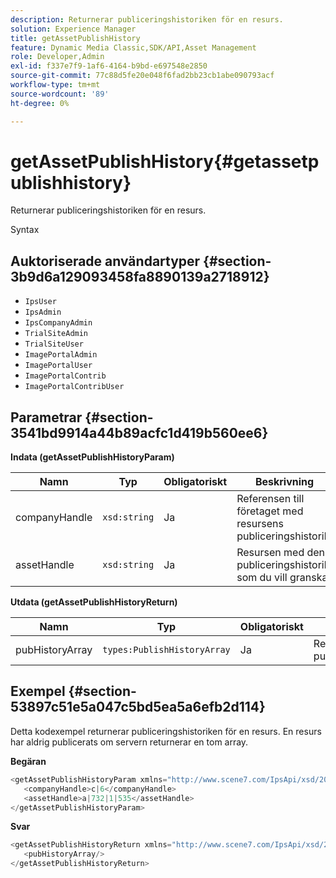 ```yaml
---
description: Returnerar publiceringshistoriken för en resurs.
solution: Experience Manager
title: getAssetPublishHistory
feature: Dynamic Media Classic,SDK/API,Asset Management
role: Developer,Admin
exl-id: f337e7f9-1af6-4164-b9bd-e697548e2850
source-git-commit: 77c88d5fe20e048f6fad2bb23cb1abe090793acf
workflow-type: tm+mt
source-wordcount: '89'
ht-degree: 0%

---
```


# getAssetPublishHistory{#getassetpublishhistory}

Returnerar publiceringshistoriken för en resurs.

Syntax

## Auktoriserade användartyper {#section-3b9d6a129093458fa8890139a2718912}

* `IpsUser`
* `IpsAdmin`
* `IpsCompanyAdmin`
* `TrialSiteAdmin`
* `TrialSiteUser`
* `ImagePortalAdmin`
* `ImagePortalUser`
* `ImagePortalContrib`
* `ImagePortalContribUser`

## Parametrar {#section-3541bd9914a44b89acfc1d419b560ee6}

**Indata (getAssetPublishHistoryParam)**

| Namn | Typ | Obligatoriskt | Beskrivning |
|---|---|---|---|
| companyHandle | `xsd:string` | Ja | Referensen till företaget med resursens publiceringshistorik. |
| assetHandle | `xsd:string` | Ja | Resursen med den publiceringshistorik som du vill granska. |

**Utdata (getAssetPublishHistoryReturn)**

| Namn | Typ | Obligatoriskt | Beskrivning |
|---|---|---|---|
| pubHistoryArray | `types:PublishHistoryArray` | Ja | Resursens publiceringshistorik. |

## Exempel {#section-53897c51e5a047c5bd5ea5a6efb2d114}

Detta kodexempel returnerar publiceringshistoriken för en resurs. En resurs har aldrig publicerats om servern returnerar en tom array.

**Begäran**

```java
<getAssetPublishHistoryParam xmlns="http://www.scene7.com/IpsApi/xsd/2008-01-15">
   <companyHandle>c|6</companyHandle>
   <assetHandle>a|732|1|535</assetHandle>
</getAssetPublishHistoryParam>
```

**Svar**

```java
<getAssetPublishHistoryReturn xmlns="http://www.scene7.com/IpsApi/xsd/2008-01-15">
   <pubHistoryArray/>
</getAssetPublishHistoryReturn>
```
